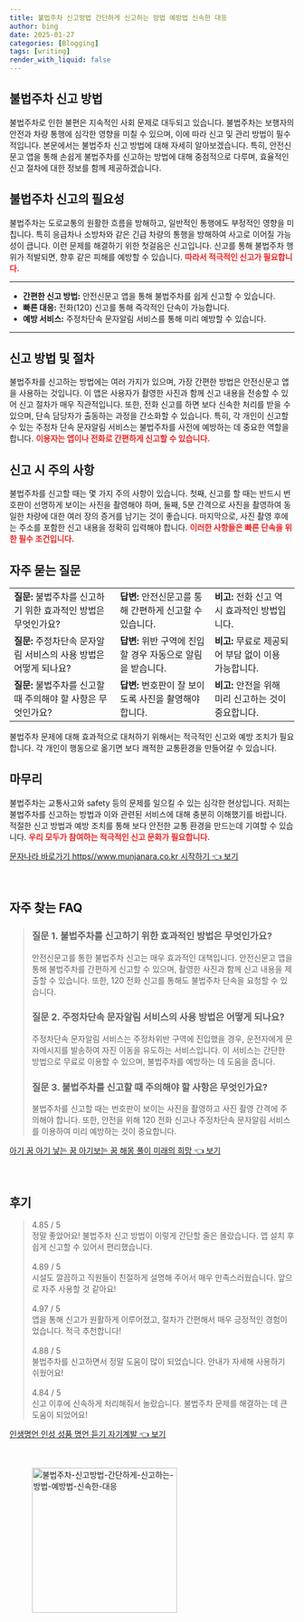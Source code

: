 ```yaml
---
title: 불법주차 신고방법 간단하게 신고하는 방법 예방법 신속한 대응
author: bing
date: 2025-01-27
categories: [Blogging]
tags: [writing]
render_with_liquid: false
---
```



<h2 id='불법주차 신고 방법'>불법주차 신고 방법</h2>

<p>불법주차로 인한 불편은 지속적인 사회 문제로 대두되고 있습니다. 불법주차는 보행자의 안전과 차량 통행에 심각한 영향을 미칠 수 있으며, 이에 따라 신고 및 관리 방법이 필수적입니다. 본문에서는 불법주차 신고 방법에 대해 자세히 알아보겠습니다. 특히, 안전신문고 앱을 통해 손쉽게 불법주차를 신고하는 방법에 대해 중점적으로 다루며, 효율적인 신고 절차에 대한 정보를 함께 제공하겠습니다.</p>

<h2 id='불법주차 신고의 필요성'>불법주차 신고의 필요성</h2>

<p>불법주차는 도로교통의 원활한 흐름을 방해하고, 일반적인 통행에도 부정적인 영향을 미칩니다. 특히 응급차나 소방차와 같은 긴급 차량의 통행을 방해하여 사고로 이어질 가능성이 큽니다. 이런 문제를 해결하기 위한 첫걸음은 신고입니다. 신고를 통해 불법주차 행위가 적발되면, 향후 같은 피해를 예방할 수 있습니다. <b><span style="color: #ee2323;">따라서 적극적인 신고가 필요합니다.</span></b></p>

<hr />

<ul>
    <li><b>간편한 신고 방법:</b> 안전신문고 앱을 통해 불법주차를 쉽게 신고할 수 있습니다.</li>
    <li><b>빠른 대응:</b> 전화(120) 신고를 통해 즉각적인 단속이 가능합니다.</li>
    <li><b>예방 서비스:</b> 주정차단속 문자알림 서비스를 통해 미리 예방할 수 있습니다.</li>
</ul>

<hr />

<h2 id='신고 방법 및 절차'>신고 방법 및 절차</h2>

<p>불법주차를 신고하는 방법에는 여러 가지가 있으며, 가장 간편한 방법은 안전신문고 앱을 사용하는 것입니다. 이 앱은 사용자가 촬영한 사진과 함께 신고 내용을 전송할 수 있어 신고 절차가 매우 직관적입니다. 또한, 전화 신고를 하면 보다 신속한 처리를 받을 수 있으며, 단속 담당자가 출동하는 과정을 간소화할 수 있습니다. 특히, 각 개인이 신고할 수 있는 주정차 단속 문자알림 서비스는 불법주차를 사전에 예방하는 데 중요한 역할을 합니다. <b><span style="color: #ee2323;">이용자는 앱이나 전화로 간편하게 신고할 수 있습니다.</span></b></p>

<h2 id='신고 시 주의 사항'>신고 시 주의 사항</h2>

<p>불법주차를 신고할 때는 몇 가지 주의 사항이 있습니다. 첫째, 신고를 할 때는 반드시 번호판이 선명하게 보이는 사진을 촬영해야 하며, 둘째, 5분 간격으로 사진을 촬영하여 동일한 차량에 대한 여러 장의 증거를 남기는 것이 좋습니다. 마지막으로, 사진 촬영 후에는 주소를 포함한 신고 내용을 정확히 입력해야 합니다. <b><span style="color: #ee2323;">이러한 사항들은 빠른 단속을 위한 필수 조건입니다.</span></b></p>

<h2 id='자주 묻는 질문'>자주 묻는 질문</h2>

<table>
    <tr>
        <td><b>질문:</b> 불법주차를 신고하기 위한 효과적인 방법은 무엇인가요?</td>
        <td><b>답변:</b> 안전신문고를 통해 간편하게 신고할 수 있습니다.</td>
        <td><b>비고:</b> 전화 신고 역시 효과적인 방법입니다.</td>
    </tr>
    <tr>
        <td><b>질문:</b> 주정차단속 문자알림 서비스의 사용 방법은 어떻게 되나요?</td>
        <td><b>답변:</b> 위반 구역에 진입할 경우 자동으로 알림을 받습니다.</td>
        <td><b>비고:</b> 무료로 제공되어 부담 없이 이용 가능합니다.</td>
    </tr>
    <tr>
        <td><b>질문:</b> 불법주차를 신고할 때 주의해야 할 사항은 무엇인가요?</td>
        <td><b>답변:</b> 번호판이 잘 보이도록 사진을 촬영해야 합니다.</td>
        <td><b>비고:</b> 안전을 위해 미리 신고하는 것이 중요합니다.</td>
    </tr>
</table>

<p>불법주차 문제에 대해 효과적으로 대처하기 위해서는 적극적인 신고와 예방 조치가 필요합니다. 각 개인이 행동으로 옮기면 보다 쾌적한 교통환경을 만들어갈 수 있습니다.</p>

<h2 id='마무리'>마무리</h2>

<p>불법주차는 교통사고와 safety 등의 문제를 일으킬 수 있는 심각한 현상입니다. 저희는 불법주차를 신고하는 방법과 이와 관련된 서비스에 대해 충분히 이해했기를 바랍니다. 적절한 신고 방법과 예방 조치를 통해 보다 안전한 교통 환경을 만드는데 기여할 수 있습니다. <b><span style="color: #ee2323;">우리 모두가 참여하는 적극적인 신고 문화가 필요합니다.</span></b></p>


<p><a class="click-button" title="문자나라 바로가기 https//www.munjanara.co.kr 시작하기" href="https://24nara.github.io/posts/%EB%AC%B8%EC%9E%90%EB%82%98%EB%9D%BC-%EB%B0%94%EB%A1%9C%EA%B0%80%EA%B8%B0-httpswww.munjanara.co.kr-%EC%8B%9C%EC%9E%91%ED%95%98%EA%B8%B0/" rel="dofollow">문자나라 바로가기 https//www.munjanara.co.kr 시작하기 👈 보기</a></p><br>
<h2 id='자주_찾는_FAQ'>자주 찾는 FAQ</h2>
<div itemscope="" itemtype="https://schema.org/FAQPage"> 
<blockquote> 
<div itemscope="" itemprop="mainEntity" itemtype="https://schema.org/Question"> 
<h3 itemprop="name">질문 1. 불법주차를 신고하기 위한 효과적인 방법은 무엇인가요?</h3> 
<div itemscope="" itemprop="acceptedAnswer" itemtype="https://schema.org/Answer"> 
<span itemprop="text"> 
<p>안전신문고를 통한 불법주차 신고는 매우 효과적인 대책입니다. 안전신문고 앱을 통해 불법주차를 간편하게 신고할 수 있으며, 촬영한 사진과 함께 신고 내용을 제출할 수 있습니다. 또한, 120 전화 신고를 통해도 불법주차 단속을 요청할 수 있습니다.</p> 
</span> 
</div> 
</div> 

<div itemscope="" itemprop="mainEntity" itemtype="https://schema.org/Question"> 
<h3 itemprop="name">질문 2. 주정차단속 문자알림 서비스의 사용 방법은 어떻게 되나요?</h3> 
<div itemscope="" itemprop="acceptedAnswer" itemtype="https://schema.org/Answer"> 
<span itemprop="text"> 
<p>주정차단속 문자알림 서비스는 주정차위반 구역에 진입했을 경우, 운전자에게 문자메시지를 발송하여 자진 이동을 유도하는 서비스입니다. 이 서비스는 간단한 방법으로 무료로 이용할 수 있으며, 불법주차를 예방하는 데 도움을 줍니다.</p> 
</span> 
</div> 
</div> 

<div itemscope="" itemprop="mainEntity" itemtype="https://schema.org/Question"> 
<h3 itemprop="name">질문 3. 불법주차를 신고할 때 주의해야 할 사항은 무엇인가요?</h3> 
<div itemscope="" itemprop="acceptedAnswer" itemtype="https://schema.org/Answer"> 
<span itemprop="text"> 
<p>불법주차를 신고할 때는 번호판이 보이는 사진을 촬영하고 사진 촬영 간격에 주의해야 합니다. 또한, 안전을 위해 120 전화 신고나 주정차단속 문자알림 서비스를 이용하여 미리 예방하는 것이 중요합니다.</p> 
</span> 
</div> 
</div> 
</blockquote> 
</div>
<p><a class="click-button" title="아기 꿈 아기 낳는 꿈 아기보는 꿈 해몽 풀이 미래의 희망" href="https://24nara.github.io/posts/%EC%95%84%EA%B8%B0-%EA%BF%88-%EC%95%84%EA%B8%B0-%EB%82%B3%EB%8A%94-%EA%BF%88-%EC%95%84%EA%B8%B0%EB%B3%B4%EB%8A%94-%EA%BF%88-%ED%95%B4%EB%AA%BD-%ED%92%80%EC%9D%B4-%EB%AF%B8%EB%9E%98%EC%9D%98-%ED%9D%AC%EB%A7%9D/" rel="dofollow">아기 꿈 아기 낳는 꿈 아기보는 꿈 해몽 풀이 미래의 희망 👈 보기</a></p><br>
<h2 id='후기'>후기</h2>
<div itemscope itemtype="https://schema.org/Product">
  <blockquote>
  <div itemprop="review" itemscope itemtype="https://schema.org/Review">
      <div itemprop="reviewRating" itemscope itemtype="https://schema.org/Rating"> <span itemprop="ratingValue">4.85</span> / <span itemprop="bestRating">5</span> </div>
      <span itemprop="reviewBody">정말 좋았어요! 불법주차 신고 방법이 이렇게 간단할 줄은 몰랐습니다. 앱 설치 후 쉽게 신고할 수 있어서 편리했습니다.</span>
  </div>
  <br>
  <div itemprop="review" itemscope itemtype="https://schema.org/Review">
      <div itemprop="reviewRating" itemscope itemtype="https://schema.org/Rating"> <span itemprop="ratingValue">4.89</span> / <span itemprop="bestRating">5</span> </div>
      <span itemprop="reviewBody">시설도 깔끔하고 직원들이 친절하게 설명해 주어서 매우 만족스러웠습니다. 앞으로 자주 사용할 것 같아요!</span>
  </div>
  <br>
  <div itemprop="review" itemscope itemtype="https://schema.org/Review">
      <div itemprop="reviewRating" itemscope itemtype="https://schema.org/Rating"> <span itemprop="ratingValue">4.97</span> / <span itemprop="bestRating">5</span> </div>
      <span itemprop="reviewBody">앱을 통해 신고가 원활하게 이루어졌고, 절차가 간편해서 매우 긍정적인 경험이었습니다. 적극 추천합니다!</span>
  </div>
  <br>
  <div itemprop="review" itemscope itemtype="https://schema.org/Review">
      <div itemprop="reviewRating" itemscope itemtype="https://schema.org/Rating"> <span itemprop="ratingValue">4.88</span> / <span itemprop="bestRating">5</span> </div>
      <span itemprop="reviewBody">불법주차를 신고하면서 정말 도움이 많이 되었습니다. 안내가 자세해 사용하기 쉬웠어요!</span>
  </div>
  <br>
  <div itemprop="review" itemscope itemtype="https://schema.org/Review">
      <div itemprop="reviewRating" itemscope itemtype="https://schema.org/Rating"> <span itemprop="ratingValue">4.84</span> / <span itemprop="bestRating">5</span> </div>
      <span itemprop="reviewBody">신고 이후에 신속하게 처리해줘서 놀랐습니다. 불법주차 문제를 해결하는 데 큰 도움이 되었어요!</span>
  </div>
  </blockquote>
</div>
<p><a class="click-button" title="인생명언 인성 성품 명언 듣기 자기계발" href="https://24nara.github.io/posts/%EC%9D%B8%EC%83%9D%EB%AA%85%EC%96%B8-%EC%9D%B8%EC%84%B1-%EC%84%B1%ED%92%88-%EB%AA%85%EC%96%B8-%EB%93%A3%EA%B8%B0-%EC%9E%90%EA%B8%B0%EA%B3%84%EB%B0%9C/" rel="dofollow">인생명언 인성 성품 명언 듣기 자기계발 👈 보기</a></p><br>
<figure class="image"><img src="https://24nara.github.io/assets/img/thumbnail/불법주차-신고방법-간단하게-신고하는-방법-예방법-신속한-대응.webp" alt="불법주차-신고방법-간단하게-신고하는-방법-예방법-신속한-대응" width="256" height="256"></figure>